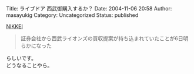 Title: ライブドア 西武御購入するか？
Date: 2004-11-06 20:58
Author: masayukig
Category: Uncategorized
Status: published

[NIKKEI](http://www.nikkei.co.jp/news/sangyo/20041106AT1D0600906112004.html)

> 証券会社から西武ライオンズの買収提案が持ち込まれていたことが6日明らかになった

らしいです。  
どうなることやら。
